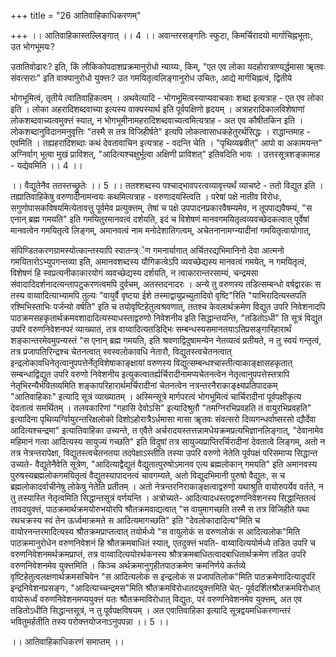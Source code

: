 +++
title = "26 आतिवाहिकाधिकरणम्"

+++
।। आतिवाहिकास्तल्लिङ्गात् ।। 4 ।। अवान्तरसङ्गतिः स्फुटा, किमर्चिरादयो मार्गाचिह्नभूताः, उत भोगभूमयः?

उतातिवोढारः? इति, किं लौकिकोपदाशप्रक्रमानुरोधो न्याय्यः, किम्, "एत एव लोका यदहोरात्राण्यर्द्धमासा ॠतवः संवत्सराः" इति वाक्यानुरोधो युक्त्तः? उत गमयितृत्वलिङ्गानुरोध उचितः, आद्ये मार्गचिह्नत्वं, द्वितीये

भोगभूमित्वं, तृतीये त्वातिवाहिकत्वम् । अथवेत्यादि - भोगभूमित्वस्याप्यवाचकाः शब्दा इत्यत्राह - एत एव लोका इति । लोका अहरादिशब्दवाच्या इत्यस्य वाक्यस्यार्थ इति पूर्वपक्षिणो हृदयम् । अत्राहरादिकालविशेषाणां लोकशब्दवाच्यत्वमुक्त्तं स्यात्, न भोगभूमीनामहरादिशब्दवाच्यत्वमित्यत्राह - अत एव कौषीतकिन इति । लोकशब्दानुविदानमनुवृत्तिः "तस्मै स तत्र विजिहीर्षते" इत्यपि लोकत्वासाधकहेतुरर्थसिद्धः । राद्धान्तमाह - एवमिति । तह्यहरादिशब्दाः कथं देवतावाचिन इत्यत्राह - वदन्ति चेति । "पृथिव्यब्रवीत्" आपो वा अकामयन्त" अग्निर्वाग् भूत्वा मुखं प्राविशत्, "आदित्यश्चक्षुर्भूत्वा अक्षिणी प्राविशत्" इतिवदिति भावः । उत्तरसूत्रशङ्कामाह - यद्येवमिति ।। 4 ।।

।। वैद्युतेनैव ततस्तच्छ्रुतेः ।। 5 ।। ततश्शब्दस्य पश्चाद्भावपरत्वव्यावृत्त्यर्थं व्याचष्टे - ततो विद्युत इति । तह्यातिवाहिकेषु वरुणादीनामन्वयः कथमित्यत्राह - वरुणादयस्त्विति । परेषां पक्षे नातीव विरोधः, सगुणोपासकविषयमित्येतावत्तु पूर्वमेव प्रत्युक्त्तम्, तेषां च पक्षे उपपादनप्रकारवैषम्यमेव, न तूपपाद्यवैषम्यं, "स एनान् ब्रह्म गमयति" इति गमयितुरमानवत्वं दर्शयति, इदं च विशेषणं मानवगमयितृत्वव्यवच्छेदकत्वात् पूर्वेषां मानवत्वेन गमयितृत्वे लिङ्गम्, अमानवत्वं नाम मनोदेशातिगत्वम्, अचेतनानामग्न्यादीनां गमयितृत्वायोगात्,

संपिण्डितकरणग्रामस्योत्कान्तस्यापि स्वातन्त्र्ेण गमनार्यागात् अर्चितरद्यभिमानिनो देवा आत्मनो गमयितारोऽभ्युपगन्तव्या इति, अमानवशब्दस्य यौगिकत्वेऽपि व्यवच्छेद्यस्य मानवत्वं गमयेत्, न गमयितृत्वं, विशेषणं हि स्वप्रत्यनीकाकारयोगं व्यवच्छेद्यस्य दर्शयति, न त्वाकारान्तरसाम्यं, चन्द्रमसा संवादादिदर्शनादत्यन्तापटुकरणत्वमपि दुर्वचम्, अतस्तदनादरः । अन्ये तु वरुणस्य तडित्सम्बन्धो वर्षद्वारकः स तस्य वाय्वादित्याभ्यामपि तुल्यः "वायुर्वै वृष्टया ईशे तस्माद्वायुप्रच्युतादिवो वृष्टि"रिति "याभिरादित्यस्तपति रश्मिभिस्ताभिः पर्जन्यो वर्षति" इति च तयोवृष्टिहेतुत्वश्रवणात्, ततश्च केवलार्थक्रमेण विद्युत उपरि निवेशनादपि पाठक्रमसहकृतार्थक्रमवशादादित्यस्याधस्ताद्वरुणो निवेशनीय इति सिद्धान्तयन्ति, "तडितोऽधी" ति सूत्रं विद्युत उपरि वरुणनिवेशनपरं व्याख्यातं, तत्र वाय्वादित्यतडिद्भिः सम्बन्धस्यसमानतयाऽतिप्रसङ्गारिहारार्थं शङ्कान्तरमेवमुपन्यस्तं "स एनान् ब्रह्म गमयति, इति श्रवणाद्विदुषामन्येन नेतव्यत्वं प्रतीयते, न तु स्वयं गन्तृत्वं, तत्र प्रजापतिरिन्द्रश्च चेतनत्वात् स्वस्वलोकावधि नेतारौ, विद्युतस्त्वचेतनत्वात् इन्द्रलोकावधिनेतृत्वानुपपत्तेर्नेतृविशेषाकाङ्क्षायां वरुणस्य विद्युत्सम्बन्धश्चास्तीत्याकाङ्क्षासहकृतात् सम्बन्धाद्विद्युत उपरि वरुणो निवेशनीय इत्युकत्वातर्ह्यर्चिरादीनामप्यचेतनत्वेन नेतृत्वानुपपत्तेस्तत्रापि नेतृभिरन्यैर्भवितव्यमिति शङ्कापरिहारार्थमर्चिरादीनां चेतनत्वेन नत्रन्तरनैराकाङ्क्ष्यप्रतिपादकम् "आतिवाहिकाः" इत्यादि सूत्रं व्याख्यातम् । अस्मिन्सूत्रे मार्गपरत्वं भोगभूमित्वं चार्चिरादीनां पूर्वपक्षीकृत्य देवतात्वं समर्थितम् । तलवकारिणां "गहासि देवोऽसि" इत्यादिश्रुतौ "तमग्निरभिप्रवहति तं वायुरभिप्रवहति" इत्यादिना पृथिव्यर्ग्विायुरन्तरिक्षलोको दिशोऽहोरात्रैऽर्धमासा मासा ॠतवः संवत्सरो दिव्यगन्धर्वाष्सरसो द्यौर्देवा आदित्यश्चन्द्रमा" इत्यातिवाहिका उच्यन्ते, त एवैते अर्चरादयस्तत्तन्नामधेयक्रमप्रत्यभिज्ञानलिङ्गात्, "देवानामेव महिमानं गत्वा आदित्यस्य सायुज्यं गच्छति" इति विदुषां तत्र सायुज्यप्राप्तिरर्चिरादीनां देवतात्वे लिङ्गम्, अतो न तत्र नेत्रन्तरापेक्षा, विद्युतस्त्वचेतनतया तदपेक्षाऽस्तीति तस्या उपरि वरुणो नेतेति पूर्वपक्षं परिसमाप्य सिद्धान्त उच्यते- वैद्युतेनैवेति सूत्रेण, "आदित्याद्वैद्युतं वैद्युतात्पुरुषोऽमानव एत्य ब्रह्मलोकान् गमयति" इति अमानवस्य पुरुषस्यब्रह्मलोकगमयितृत्वं वैद्युतस्यापादनत्वं चावगम्यते, अतो विद्युदभिमानी पुरुषो वैद्युतः, स च ब्रह्मलोकादर्वाचीनेषु लोकेषु नेतेति प्रतीतम् । अतो नेत्रन्तरनिराकाङ्क्षत्वाद्वरुणो यथाश्रुति वायोरुपर्येव वर्तते, न तु तस्यास्ति नेतृत्वमिति सिद्धान्तसूत्रं वर्णयन्ति । अत्रोच्यते- आदित्यादधस्ताद्वरुणनिवेशनस्य सिद्धान्तितत्वं तावदयुक्त्तं, पाठक्रमार्थक्रमयोरुभयोरपि श्रौतक्रमवाद्यत्वात् "स वायुमागच्छति तस्मै स तत्र विजिहीते यथा रथचक्रस्य स्वं तेन ऊर्ध्वमाक्रमते स आदित्यमागच्छति" इति "देवलोकादादित्य"मिति च वायोरनन्तरमादित्यस्य श्रौतक्रमप्राप्तत्वात् तयोर्मध्ये "स वायुलोकं स वरुणलोकं स आदित्यलोक"मिति पाठक्रमानुरोधेन वरुणनिवेशनं हि श्रौतक्रमबाधितं स्यात्, एतदुक्त्तं भवति- वाय्वादित्ययोर्मध्ये तडित उपरि च वरुणनिवेशनमर्थक्रमप्राप्तं, तत्र वाय्वादित्ययोरर्थकनस्य श्रौत्रक्रमबाधितत्वादबाधितार्थक्रमेण तडित उपरि वरुणनिवेशनमेव युक्त्तमिति । किञ्च अर्थक्रमानुगृहीतपाठक्रमेण क्रमनिर्णये कर्तव्ये वृष्टिहेतुत्वलक्षणार्थक्रमसचिवेन "स आदित्यलोकं स इन्द्रलोकं स प्रजापतिलोक"मिति पाठक्रमेणादित्यादुपरि इन्द्रनिवेशनप्रसङ्गः, "आदित्याच्चन्द्रमस"मिति श्रौतक्रमविरोधातदयुक्त्तमिति चेत्- पूर्वदर्शितश्रौतक्रमविरोधात् वायोरूर्ध्वं वरुणनिवेशनमप्ययुक्त्तं यतः श्रौतक्रमाविरोधात् विद्युतः, परं वरुणनिवेशनमेव युक्त्तम्, अत एव तडितोऽधीति सिद्धान्तसूत्रं, न तु पूर्वपक्षविषयम् । अत एवातिवाहिका इत्यादि सूत्रद्वयमधिकरणान्तरं भवितुमर्हतीति तस्य परोक्त्तयोजनाऽनुपपन्ना ।। 5 ।।

।। आतिवाहिकाधिकरणं समाप्तम् ।।


